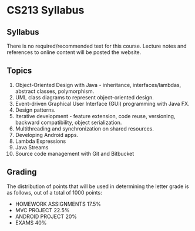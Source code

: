 # CS213 Syllabus

## Syllabus

There is no required/recommended text for this course. Lecture notes and references to online content will be posted the website.

## Topics

1. Object-Oriented Design with Java - inheritance, interfaces/lambdas, abstract classes, polymorphism.
2. UML class diagrams to represent object-oriented design.
3. Event-driven Graphical User Interface (GUI) programming with Java FX.
4. Design patterns.
5. Iterative development - feature extension, code reuse, versioning, backward compatibility, object serialization.
6. Multithreading and synchronization on shared resources.
7. Developing Android apps.
8. Lambda Expressions
9. Java Streams
10. Source code management with Git and Bitbucket

## Grading

The distribution of points that will be used in determining the letter grade is as follows, out of a total of 1000 points:

-  HOMEWORK ASSIGNMENTS 17.5%
-  MVC PROJECT 22.5%
-  ANDROID PROJECT 20%
-  EXAMS 40%
